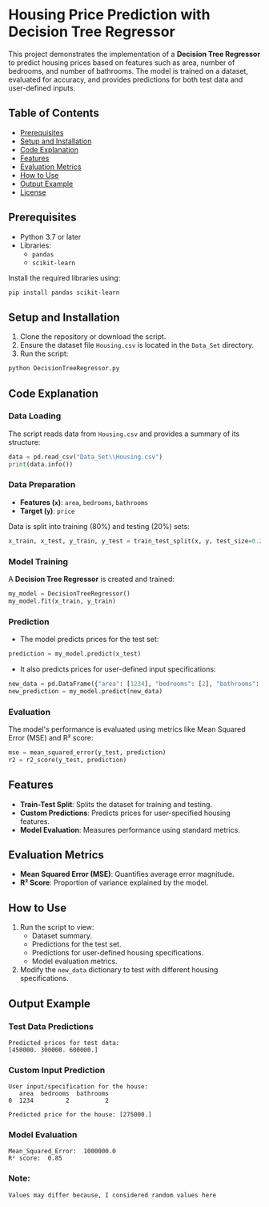 # Housing Price Prediction with Decision Tree Regressor

This project demonstrates the implementation of a **Decision Tree Regressor** to predict housing prices based on features such as area, number of bedrooms, and number of bathrooms. The model is trained on a dataset, evaluated for accuracy, and provides predictions for both test data and user-defined inputs.

## Table of Contents

- [Prerequisites](#prerequisites)
- [Setup and Installation](#setup-and-installation)
- [Code Explanation](#code-explanation)
- [Features](#features)
- [Evaluation Metrics](#evaluation-metrics)
- [How to Use](#how-to-use)
- [Output Example](#output-example)
- [License](#license)

## Prerequisites

- Python 3.7 or later
- Libraries:
  - `pandas`
  - `scikit-learn`

Install the required libraries using:

```bash
pip install pandas scikit-learn
```

## Setup and Installation

1. Clone the repository or download the script.
2. Ensure the dataset file `Housing.csv` is located in the `Data_Set` directory.
3. Run the script:

```bash
python DecisionTreeRegressor.py
```


## Code Explanation

### Data Loading

The script reads data from `Housing.csv` and provides a summary of its structure:

```python
data = pd.read_csv("Data_Set\\Housing.csv")
print(data.info())
```

### Data Preparation

- **Features (`x`)**: `area`, `bedrooms`, `bathrooms`
- **Target (`y`)**: `price`

Data is split into training (80%) and testing (20%) sets:

```python
x_train, x_test, y_train, y_test = train_test_split(x, y, test_size=0.2, random_state=42)
```

### Model Training

A **Decision Tree Regressor** is created and trained:

```python
my_model = DecisionTreeRegressor()
my_model.fit(x_train, y_train)
```

### Prediction

- The model predicts prices for the test set:

```python
prediction = my_model.predict(x_test)
```

- It also predicts prices for user-defined input specifications:

```python
new_data = pd.DataFrame({"area": [1234], "bedrooms": [2], "bathrooms": [2]})
new_prediction = my_model.predict(new_data)
```

### Evaluation

The model's performance is evaluated using metrics like Mean Squared Error (MSE) and R² score:

```python
mse = mean_squared_error(y_test, prediction)
r2 = r2_score(y_test, prediction)
```

## Features

- **Train-Test Split**: Splits the dataset for training and testing.
- **Custom Predictions**: Predicts prices for user-specified housing features.
- **Model Evaluation**: Measures performance using standard metrics.

## Evaluation Metrics

- **Mean Squared Error (MSE)**: Quantifies average error magnitude.
- **R² Score**: Proportion of variance explained by the model.

## How to Use

1. Run the script to view:
   - Dataset summary.
   - Predictions for the test set.
   - Predictions for user-defined housing specifications.
   - Model evaluation metrics.
2. Modify the `new_data` dictionary to test with different housing specifications.

## Output Example

### Test Data Predictions

```
Predicted prices for test data:
[450000. 300000. 600000.]
```

### Custom Input Prediction

```
User input/specification for the house:
   area  bedrooms  bathrooms
0  1234         2          2

Predicted price for the house: [275000.]
```

### Model Evaluation

```
Mean_Squared_Error:  1000000.0
R² score:  0.85
```
### Note:
```
Values may differ because, I considered random values here
```